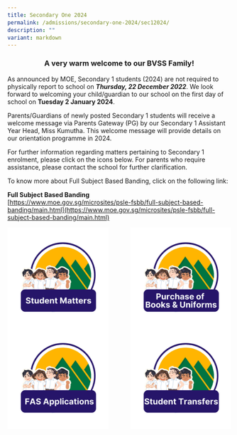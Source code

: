 ```yaml
---
title: Secondary One 2024
permalink: /admissions/secondary-one-2024/sec12024/
description: ""
variant: markdown
---
```

### <center>A very warm welcome to our BVSS Family!</center>

As announced by MOE, Secondary 1 students (2024) are&nbsp;not&nbsp;required to physically report to school on ***Thursday, 22 December 2022***. We look forward to welcoming your child/guardian to our school on the first day of school on **Tuesday 2 January 2024**.

Parents/Guardians of newly posted Secondary 1 students will receive a welcome message via Parents Gateway (PG) by our Secondary 1 Assistant Year Head, Miss Kumutha. This welcome message will provide details on our orientation programme in 2024.



For further information regarding matters pertaining to Secondary 1 enrolment, please click on the icons below. For parents who require assistance, please contact the school for further clarification.

To know more about Full Subject Based Banding, click on the following link:

**Full Subject Based Banding**<br>
[https://www.moe.gov.sg/microsites/psle-fsbb/full-subject-based-banding/main.html](https://www.moe.gov.sg/microsites/psle-fsbb/full-subject-based-banding/main.html)

<p><a href="/admissions/Secondary-One-2023/sm/">
<img style="width:45%" align="left" src="/images/studentmatters.png">
</a></p>

<p><a href="/admissions/Secondary-One-2023/booksnuniform/">
<img style="width:45%" align="right" src="/images/booksnuniform.png">
</a></p>

<p><a href="/admissions/Secondary-One-2023/fas/">
<img style="width:45%" align="left" src="/images/fasapplication.png">
</a></p>

<p><a href="/admissions/Secondary-One-2023/studtransfer/">
<img style="width:45%" align="right" src="/images/studenttransfers.png">
</a></p>